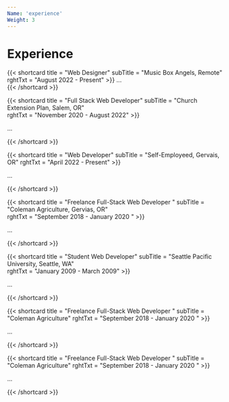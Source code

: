 ```yaml
---
Name: 'experience'
Weight: 3
---
```

# Experience

{{< shortcard title = "Web Designer" subTitle = "Music Box Angels, Remote" 
    rghtTxt = "August 2022 - Present" >}}
  ...    
{{< /shortcard >}}  

{{< shortcard title = "Full Stack Web Developer" 
    subTitle = "Church Extension Plan, Salem, OR"  
    rghtTxt = "November 2020 - August 2022" >}}
    
   ...

{{< /shortcard >}}

{{< shortcard title = "Web Developer" subTitle = "Self-Employeed, Gervais, OR" 
    rghtTxt = "April 2022 - Present"  >}}
    
   ...

{{< /shortcard >}}

{{< shortcard title = "Freelance Full-Stack Web Developer " 
    subTitle = "Coleman Agriculture, Gervias, OR"  
    rghtTxt = "September 2018 - January 2020 " >}}
    
  ...

{{< /shortcard >}}

{{< shortcard title = "Student Web Developer" 
    subTitle = "Seattle Pacific University, Seattle, WA"  
    rghtTxt = "January 2009 - March 2009" >}}
    
  ...
  
{{< /shortcard >}}

{{< shortcard title = "Freelance Full-Stack Web Developer " subTitle = "Coleman Agriculture"  rghtTxt = "September 2018 - January 2020 " >}}
    
  ...
  
{{< /shortcard >}}

{{< shortcard title = "Freelance Full-Stack Web Developer " subTitle = "Coleman Agriculture"  rghtTxt = "September 2018 - January 2020 " >}}
    
  ...
  
{{< /shortcard >}}